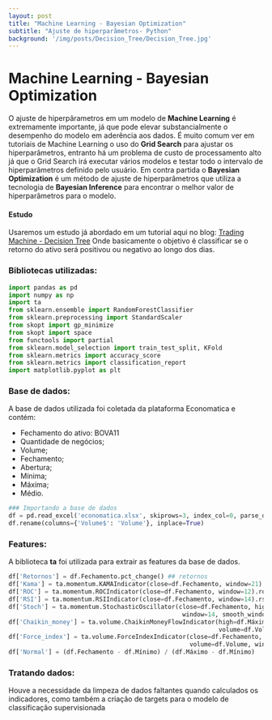 ```yaml
---
layout: post
title: "Machine Learning - Bayesian Optimization"
subtitle: "Ajuste de hiperparâmetros- Python"
background: '/img/posts/Decision_Tree/Decision_Tree.jpg'
---
```

# Machine Learning - Bayesian Optimization

O ajuste de hiperpârametros em um modelo de **Machine Learning** é extremamente importante, já que pode elevar substancialmente o desempenho do modelo em aderência aos dados.
É muito comum ver em tutoriais de Machine Learning o uso do **Grid Search** para ajustar os hiperparâmetros, entranto há um problema de custo de processamento alto já que o Grid Search irá executar vários modelos e testar todo o intervalo de hiperparâmetros definido pelo usuário.
Em contra partida o **Bayesian Optimization** é um método de ajuste de hiperparâmetros que utiliza a tecnologia de **Bayesian Inference** para encontrar o melhor valor de hiperparâmetros para o modelo.

#### Estudo
Usaremos um estudo já abordado em um tutorial aqui no blog: [Trading Machine - Decision Tree](https://jhonattanln.github.io/2022/05/12/Decision_Tree.html)
Onde basicamente o objetivo é classificar se o retorno do ativo será positivou ou negativo ao longo dos dias.

### Bibliotecas utilizadas:
```python
import pandas as pd
import numpy as np
import ta 
from sklearn.ensemble import RandomForestClassifier
from sklearn.preprocessing import StandardScaler
from skopt import gp_minimize
from skopt import space
from functools import partial
from sklearn.model_selection import train_test_split, KFold
from sklearn.metrics import accuracy_score
from sklearn.metrics import classification_report
import matplotlib.pyplot as plt
```
### Base de dados:
A base de dados utilizada foi coletada da plataforma Economatica e contém:
- Fechamento do ativo: BOVA11
- Quantidade de negócios;
- Volume;
- Fechamento;
- Abertura;
- Mínima;
- Máxima;
- Médio.

```python
### Importando a base de dados
df = pd.read_excel('economatica.xlsx', skiprows=3, index_col=0, parse_dates=True)
df.rename(columns={'Volume$': 'Volume'}, inplace=True)
```
### Features:
A biblioteca **ta** foi utilizada para extrair as features da base de dados.

```python
df['Retornos'] = df.Fechamento.pct_change() ## retornos
df['Kama'] = ta.momentum.KAMAIndicator(close=df.Fechamento, window=21).kama() ## indicador Kama
df['ROC'] = ta.momentum.ROCIndicator(close=df.Fechamento, window=12).roc()
df['RSI'] = ta.momentum.RSIIndicator(close=df.Fechamento, window=14).rsi()
df['Stoch'] = ta.momentum.StochasticOscillator(close=df.Fechamento, high=df.Máximo, low=df.Mínimo, 
                                                window=14, smooth_window=3).stoch()
df['Chaikin_money'] = ta.volume.ChaikinMoneyFlowIndicator(high=df.Máximo, low=df.Mínimo, close=df.Fechamento, 
                                                          volume=df.Volume, window=20).chaikin_money_flow()
df['Force_index'] = ta.volume.ForceIndexIndicator(close=df.Fechamento, 
                                                  volume=df.Volume, window=13).force_index() 
df['Normal'] = (df.Fechamento - df.Mínimo) / (df.Máximo - df.Mínimo) 
```
### Tratando dados:
Houve a necessidade da limpeza de dados faltantes quando calculados os indicadores, como também a criação de targets para o modelo de classificação supervisionada